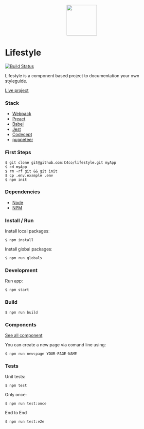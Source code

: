 <p align='center'>
  <img width=100 src="https://dl.dropboxusercontent.com/s/3it7i9rhuopkk7y/lifestyle-logo.png?dl=0">
</p>

# Lifestyle

[![Build Status](https://travis-ci.org/C4co/lifestyle.svg?branch=master)](https://travis-ci.org/C4co/lifestyle)

Lifestyle is a component based project to documentation your own styleguide.

[Live project](https://lifestyle.netlify.com/)

### Stack

+ [Webpack](https://webpack.js.org/)
+ [Preact](https://preactjs.com/)
+ [Babel](https://babeljs.io/)
+ [Jest](https://facebook.github.io/jest/)
+ [Codecept](http://codecept.io/)
+ [puppeteer](https://github.com/GoogleChrome/puppeteer)

### First Steps

```
$ git clone git@github.com:C4co/lifestyle.git myApp
$ cd myApp
$ rm -rf git && git init
$ cp .env.example .env
$ npm init
```

### Dependencies

+ [Node](https://github.com/creationix/nvm)
+ [NPM](https://github.com/creationix/nvm)

### Install / Run

Install local packages:
```
$ npm install
```

Install global packages:
```
$ npm run globals
```

### Development

Run app:
```
$ npm start
```

### Build

```
$ npm run build
```

### Components

[See all component](https://github.com/C4co/lifestyle/wiki)

You can create a new page via comand line using:
```
$ npm run new:page YOUR-PAGE-NAME
```

### Tests

Unit tests:
```
$ npm test
```

Only once:
```
$ npm run test:once
```

End to End
```
$ npm run test:e2e
```
